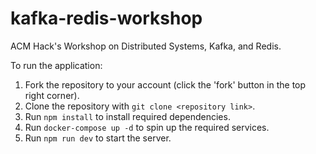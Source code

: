 # kafka-redis-workshop

ACM Hack's Workshop on Distributed Systems, Kafka, and Redis.

To run the application:

1) Fork the repository to your account (click the 'fork' button in the top right corner).
2) Clone the repository with `git clone <repository link>`.
3) Run `npm install` to install required dependencies.
4) Run `docker-compose up -d` to spin up the required services.
5) Run `npm run dev` to start the server.